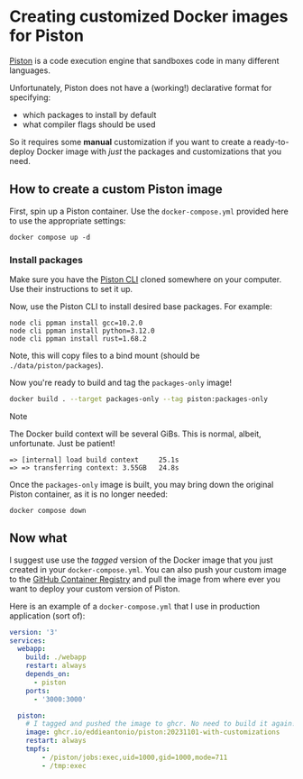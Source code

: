 # Creating customized Docker images for Piston

[Piston][] is a code execution engine that sandboxes code in many
different languages.

Unfortunately, Piston does not have a (working!) declarative format for
specifying:
 - which packages to install by default
 - what compiler flags should be used

So it requires some **manual** customization if you want to create
a ready-to-deploy Docker image with _just_ the packages and
customizations that you need.

## How to create a custom Piston image

First, spin up a Piston container. Use the `docker-compose.yml` provided
here to use the appropriate settings:

    docker compose up -d

### Install packages

Make sure you have the [Piston CLI][] cloned somewhere on your computer.
Use their instructions to set it up.

Now, use the Piston CLI to install desired base packages. For example:

    node cli ppman install gcc=10.2.0
    node cli ppman install python=3.12.0
    node cli ppman install rust=1.68.2

Note, this will copy files to a bind mount (should be
`./data/piston/packages`).

Now you're ready to build and tag the `packages-only` image!

```sh
docker build . --target packages-only --tag piston:packages-only
```

> [!NOTE]
> The Docker build context will be several GiBs. This is normal, albeit,
> unfortunate. Just be patient!
>
>     => [internal] load build context     25.1s
>     => => transferring context: 3.55GB   24.8s

Once the `packages-only` image is built, you may bring down the original
Piston container, as it is no longer needed:

    docker compose down

## Now what

I suggest use use the _tagged_ version of the Docker image that you just
created in your `docker-compose.yml`. You can also push your custom
image to the [GitHub Container Registry][ghcr] and pull the image from
where ever you want to deploy your custom version of Piston.

Here is an example of a `docker-compose.yml` that I use in production
application (sort of):

```yml
version: '3'
services:
  webapp:
    build: ./webapp
    restart: always
    depends_on:
      - piston
    ports:
      - '3000:3000'

  piston:
    # I tagged and pushed the image to ghcr. No need to build it again!
    image: ghcr.io/eddieantonio/piston:20231101-with-customizations
    restart: always
    tmpfs:
        - /piston/jobs:exec,uid=1000,gid=1000,mode=711
        - /tmp:exec
```

[Piston]: https://github.com/engineer-man/piston
[Piston CLI]: https://github.com/engineer-man/piston?tab=readme-ov-file#after-system-dependencies-are-installed-clone-this-repository
[ghcr]: https://github.com/features/packages
